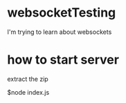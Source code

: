 # websocketTesting
I'm trying to learn about websockets

# how to start server 
extract the zip

$node index.js
